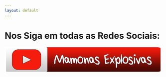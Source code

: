 ```yaml
---
layout: default
---
```




# Nos Siga em todas as Redes Sociais:


[![Youtube](img/social_links/youtube.png)](http://www.youtube.com/channel/UCF12dpMPBnDyS369caTF_Vw?sub_confirmation=1)